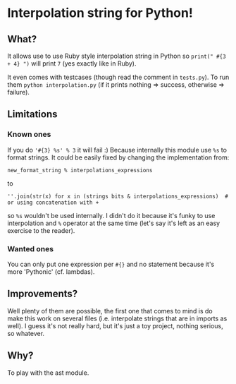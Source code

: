 # Interpolation string for Python!

## What?

It allows use to use Ruby style interpolation string in Python so `print(" #{3 + 4} ")` will print ` 7 ` (yes exactly like in Ruby).

It even comes with testcases (though read the comment in `tests.py`). To run them `python interpolation.py` (if it prints nothing => success, otherwise => failure).

## Limitations

### Known ones

If you do `'#{3} %s' % 3` it will fail :) Because internally this module use `%s` to format strings. It could be easily fixed by changing the implementation from:

    new_format_string % interpolations_expressions

to

    ''.join(str(x) for x in (strings bits & interpolations_expressions)  # or using concatenation with +

so `%s` wouldn't be used internally. I didn't do it because it's funky to use interpolation and `%` operator at the same time (let's say it's left as an easy exercise to the reader).

### Wanted ones

You can only put one expression per `#{}` and no statement because it's more 'Pythonic' (cf. lambdas).

## Improvements?

Well plenty of them are possible, the first one that comes to mind is do make this work on several files (i.e. interpolate strings that are in imports as well). I guess it's not really hard, but it's just a toy project, nothing serious, so whatever.

## Why?

To play with the ast module.
